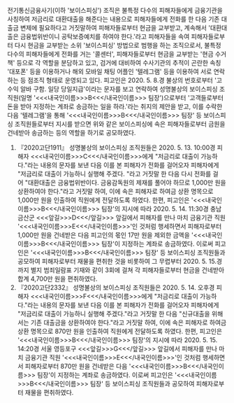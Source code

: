 전기통신금융사기(이하 '보이스피싱') 조직은 불특정 다수의 피해자들에게 금융기관을 사칭하여 저금리로 대환대출을 해준다는 내용으로 피해자들에게 전화를 한 다음 기존 대출금 변제에 필요하다고 거짓말하여 피해자들로부터 현금을 교부받고, 계속해서 '대환대출은 금융법위반이니 공탁보증예치를 하여야 한다.'라고 피해자들을 속여 피해자들로부터 다시 현금을 교부받는 소위 '보이스피싱' 방법으로 범행을 하는 조직으로서, 불특정 다수의 피해자들에게 전화를 거는 '콜센터', 피해자들로부터 현금을 교부받는 '현금 수거책' 등으로 각 역할을 분담하고 있고, 검거에 대비하여 수사기관의 추적이 곤란한 속칭 '대포폰' 등을 이용하거나 해외 모바일 채팅 어플인 '텔레그램' 등을 이용하여 서로 연락하는 등 점조직 형태로 운영되고 있다.
피고인은 2020. 5. 8.경 불상의 번호로부터 '고수익 알바 구함. 일당 당일지급'이라는 문자를 보고 연락하여 성명불상의 보이스피싱 조직원(일명 '<<<내국인이름>>>B<<</내국인이름>>> 팀장')으로부터 '고객들로부터 돈을 받아 지정하는 계좌로 송금하는 일을 하라.'라는 취지의 제안을 받고, 이를 수락한 다음 '텔레그램'을 통해 '<<<내국인이름>>>B<<</내국인이름>>> 팀장' 등 보이스피싱 조직원들로부터 지시를 받으면 위와 같은 보이스피싱에 속은 피해자들로부터 금원을 건네받아 송금하는 등의 역할을 하기로 공모하였다.
1. 『2020고단1911』
성명불상의 보이스피싱 조직원들은 2020. 5. 13. 10:00경 피해자 <<<내국인이름>>>C<<</내국인이름>>>에게 "저금리로 대출이 가능하다."라는 내용의 문자를 보낸 다음 이를 본 피해자가 전화를 걸어오자 피해자에게 "저금리로 대출이 가능하니 실행해 주겠다. "라고 거짓말 한 다음 다시 전화를 걸어 "대환대출은 금융법위반이다. 금융감독원의 제재를 풀어야 하므로 1,000만 원을 상환하여야 한다."라고 거짓말 하여, 이에 속은 피해자로 하여금 상환 명목으로 1,000만 원을 인출하여 직원에게 전달하도록 하였다.
한편, 피고인은 '<<<내국인이름>>>B<<</내국인이름>>> 팀장'의 지시에 따라 2020. 5. 14. 11:30경 충남 금산군 <<<앞길>>>D<<</앞길>>> 앞길에서 피해자를 만나 마치 금융기관 직원 '<<<내국인이름>>>E<<</내국인이름>>>'인 것처럼 행세하면서 피해자로부터 1,000만 원을 건네받은 다음 피고인의 몫인 17만 원을 제외한 금액을 '<<<내국인이름>>>B<<</내국인이름>>> 팀장'이 지정하는 계좌로 송금하였다.
이로써 피고인은 '<<<내국인이름>>>B<<</내국인이름>>> 팀장' 등 보이스피싱 조직원들과 공모하여 피해자로부터 재물을 편취한 것을 비롯하여 그 무렵부터 2020. 5. 15.경까지 별지 범죄일람표 기재와 같이 3회에 걸쳐 각 피해자들로부터 현금을 건네받아 합계 4,700만 원을 편취하였다.
2. 『2020고단2332』
성명불상의 보이스피싱 조직원들은 2020. 5. 14. 오후경 피해자 <<<내국인이름>>>F<<</내국인이름>>>에게 "저금리로 대출이 가능하다."라는 내용의 문자를 보낸 다음 이를 본 피해자가 전화를 걸어오자 피해자에게 "저금리로 대출이 가능하니 실행해 주겠다."라고 거짓말 한 다음 "신규대출을 위해서는 기존 대출금을 상환하여야 한다."라고 거짓말 하여, 이에 속은 피해자로 하여금 상환 명목으로 870만 원을 인출하여 직원에게 전달하도록 하였다.
한편, 피고인은 '<<<내국인이름>>>B<<</내국인이름>>> 팀장'의 지시에 따라 2020. 5. 15. 14:20경 서울 영등포구 <<<앞길>>>G<<</앞길>>> 앞길에서 피해자를 만나 마치 금융기관 직원 '<<<내국인이름>>>E<<</내국인이름>>>'인 것처럼 행세하면서 피해자로부터 870만 원을 건네받은 다음 '<<<내국인이름>>>B<<</내국인이름>>> 팀장'이 지정하는 계좌로 송금하였다.
이로써 피고인은 '<<<내국인이름>>>B<<</내국인이름>>> 팀장' 등 보이스피싱 조직원들과 공모하여 피해자로부터 재물을 편취하였다.
